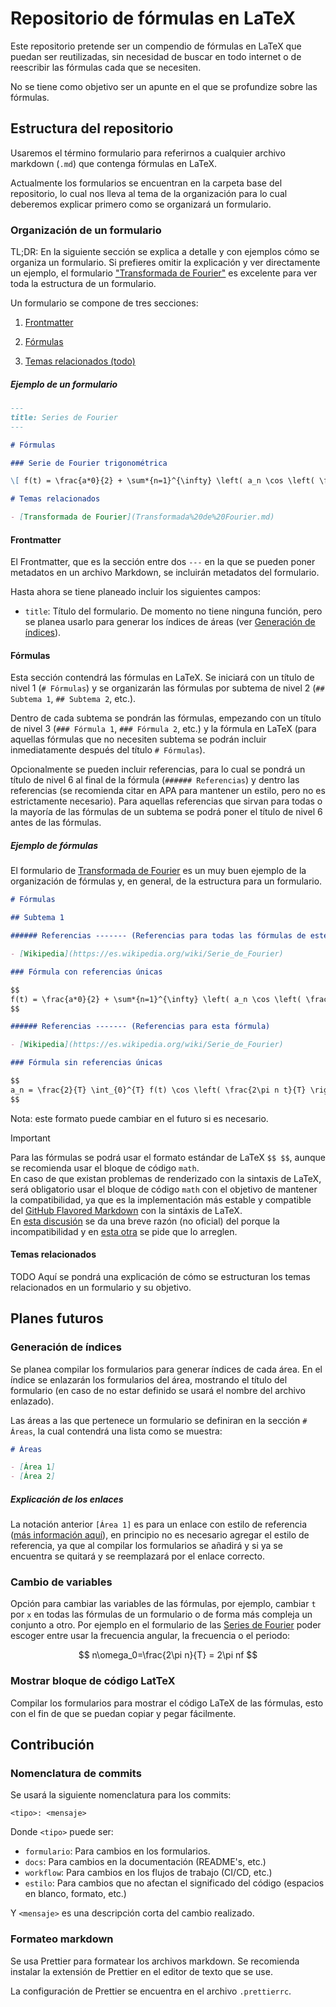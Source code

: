# Repositorio de fórmulas en LaTeX

Este repositorio pretende ser un compendio de fórmulas en LaTeX que puedan ser reutilizadas, sin necesidad de buscar en todo internet o de reescribir las fórmulas cada que se necesiten.

No se tiene como objetivo ser un apunte en el que se profundize sobre las fórmulas.

## Estructura del repositorio

Usaremos el término formulario para referirnos a cualquier archivo markdown (`.md`) que contenga fórmulas en LaTeX.

Actualmente los formularios se encuentran en la carpeta base del repositorio, lo cual nos lleva al tema de la organización para lo cual deberemos explicar primero como se organizará un formulario.

### Organización de un formulario

TL;DR: En la siguiente sección se explica a detalle y con ejemplos cómo se organiza un formulario. Si prefieres omitir la explicación y ver directamente un ejemplo, el formulario ["Transformada de Fourier"](formularios/Transformada%20de%20Fourier.md) es excelente para ver toda la estructura de un formulario.

Un formulario se compone de tres secciones:

1. [Frontmatter](#frontmatter)

2. [Fórmulas](#fórmulas)
3. [Temas relacionados (todo)](#temas-relacionados)

##### Ejemplo de un formulario

```markdown
---
title: Series de Fourier
---

# Fórmulas

### Serie de Fourier trigonométrica

\[ f(t) = \frac{a*0}{2} + \sum*{n=1}^{\infty} \left( a_n \cos \left( \frac{2\pi n t}{T} \right) + b_n \sin \left( \frac{2\pi n t}{T} \right) \right) \]

# Temas relacionados

- [Transformada de Fourier](Transformada%20de%20Fourier.md)
```

#### Frontmatter

El Frontmatter, que es la sección entre dos `---` en la que se pueden poner metadatos en un archivo Markdown, se incluirán metadatos del formulario.

Hasta ahora se tiene planeado incluir los siguientes campos:

- `title`: Título del formulario. De momento no tiene ninguna función, pero se planea usarlo para generar los índices de áreas (ver [Generación de índices](#generación-de-índices)).

#### Fórmulas

Esta sección contendrá las fórmulas en LaTeX. Se iniciará con un título de nivel 1 (`# Fórmulas`) y se organizarán las fórmulas por subtema de nivel 2 (`## Subtema 1`, `## Subtema 2`, etc.).

Dentro de cada subtema se pondrán las fórmulas, empezando con un título de nivel 3 (`### Fórmula 1`, `### Fórmula 2`, etc.) y la fórmula en LaTeX (para aquellas fórmulas que no necesiten subtema se podrán incluir inmediatamente después del título `# Fórmulas`).

Opcionalmente se pueden incluir referencias, para lo cual se pondrá un título de nivel 6 al final de la fórmula (`###### Referencias`) y dentro las referencias (se recomienda citar en APA para mantener un estilo, pero no es estrictamente necesario). Para aquellas referencias que sirvan para todas o la mayoría de las fórmulas de un subtema se podrá poner el título de nivel 6 antes de las fórmulas.

##### Ejemplo de fórmulas

El formulario de [Transformada de Fourier](formularios/Transformada%20de%20Fourier.md) es un muy buen ejemplo de la organización de fórmulas y, en general, de la estructura para un formulario.

```markdown
# Fórmulas

## Subtema 1

###### Referencias ------- (Referencias para todas las fórmulas de este subtema)

- [Wikipedia](https://es.wikipedia.org/wiki/Serie_de_Fourier)

### Fórmula con referencias únicas

$$
f(t) = \frac{a*0}{2} + \sum*{n=1}^{\infty} \left( a_n \cos \left( \frac{2\pi n t}{T} \right) + b_n \sin \left( \frac{2\pi n t}{T} \right) \right)
$$

###### Referencias ------- (Referencias para esta fórmula)

- [Wikipedia](https://es.wikipedia.org/wiki/Serie_de_Fourier)

### Fórmula sin referencias únicas

$$
a_n = \frac{2}{T} \int_{0}^{T} f(t) \cos \left( \frac{2\pi n t}{T} \right) \, dt
$$
```

Nota: este formato puede cambiar en el futuro si es necesario.

> [!IMPORTANT]  
> Para las fórmulas se podrá usar el formato estándar de LaTeX `$$ $$`, aunque se recomienda usar el bloque de código `math`.  
> En caso de que existan problemas de renderizado con la sintaxis de LaTeX, será obligatorio usar el bloque de código `math` con el objetivo de mantener la compatibilidad, ya que es la implementación más estable y compatible del [GitHub Flavored Markdown](https://docs.github.com/en/get-started/writing-on-github/working-with-advanced-formatting/writing-mathematical-expressions#writing-expressions-as-blocks) con la sintáxis de LaTeX.  
> En [esta discusión](https://github.com/orgs/community/discussions/36984#discussioncomment-3981018) se da una breve razón (no oficial) del porque la incompatibilidad y en [esta otra](https://github.com/orgs/community/discussions/87461) se pide que lo arreglen.

#### Temas relacionados

TODO Aquí se pondrá una explicación de cómo se estructuran los temas relacionados en un formulario y su objetivo.

###

## Planes futuros

### Generación de índices

Se planea compilar los formularios para generar índices de cada área. En el índice se enlazarán los formularios del área, mostrando el título del formulario (en caso de no estar definido se usará el nombre del archivo enlazado).

Las áreas a las que pertenece un formulario se definiran en la sección `# Áreas`, la cual contendrá una lista como se muestra:

```markdown
# Áreas

- [Área 1]
- [Área 2]
```

##### Explicación de los enlaces

La notación anterior `[Área 1]` es para un enlace con estilo de referencia ([más información aquí](https://www.markdownguide.org/basic-syntax/#reference-style-links)), en principio no es necesario agregar el estilo de referencia, ya que al compilar los formularios se añadirá y si ya se encuentra se quitará y se reemplazará por el enlace correcto.

### Cambio de variables

Opción para cambiar las variables de las fórmulas, por ejemplo, cambiar `t` por `x` en todas las fórmulas de un formulario o de forma más compleja un conjunto a otro. Por ejemplo en el formulario de las [Series de Fourier](formularios/Series%20de%20Fourier.md) poder escoger entre usar la frecuencia angular, la frecuencia o el periodo:

$$
n\omega_0=\frac{2\pi n}{T} = 2\pi nf
$$

### Mostrar bloque de código LatTeX

Compilar los formularios para mostrar el código LaTeX de las fórmulas, esto con el fin de que se puedan copiar y pegar fácilmente.

## Contribución

### Nomenclatura de commits

Se usará la siguiente nomenclatura para los commits:

```plaintext
<tipo>: <mensaje>
```

Donde `<tipo>` puede ser:

- `formulario`: Para cambios en los formularios.
- `docs`: Para cambios en la documentación (README's, etc.)
- `workflow`: Para cambios en los flujos de trabajo (CI/CD, etc.)
- `estilo`: Para cambios que no afectan el significado del código (espacios en blanco, formato, etc.)

Y `<mensaje>` es una descripción corta del cambio realizado.

### Formateo markdown

Se usa Prettier para formatear los archivos markdown. Se recomienda instalar la extensión de Prettier en el editor de texto que se use.

La configuración de Prettier se encuentra en el archivo `.prettierrc`.
